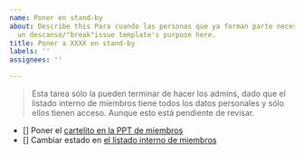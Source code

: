 ```yaml
---
name: Poner en stand-by
about: Describe this Para cuando las personas que ya forman parte necesitan tomar
  un descanso/"break"issue template's purpose here.
title: Poner a XXXX en stand-by
labels: ''
assignees: ''

---
```


> Esta tarea sólo la pueden terminar de hacer los admins, dado que el listado interno de miembros tiene todos los datos personales y sólo ellos tienen acceso. Aunque esto está pendiente de revisar.

- [] Poner el [cartelito en la PPT de miembros](https://docs.google.com/presentation/d/1ResYtqrRDQIEJwsloYyW5NH1FRQJIwSqAJeuplY3bno/edit?slide=id.g2f0ccb4d3cb_2_16#slide=id.g2f0ccb4d3cb_2_16)
-  [] Cambiar estado en [el listado interno de miembros](https://docs.google.com/spreadsheets/d/1NS93aLVwHmqIBATQ5TbEQWFtznG7DcZWEOgdLNvkpD4/edit?gid=53785901#gid=53785901)
